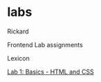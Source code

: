 # labs
Rickard

Frontend Lab assignments

Lexicon

<a href="https://leck-lex.github.io/labs/1_basics_html_and_css_lab/">Lab 1: Basics - HTML and CSS<a>
